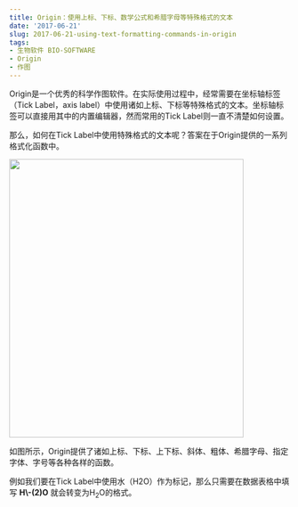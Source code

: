 ```yaml
---
title: Origin：使用上标、下标、数学公式和希腊字母等特殊格式的文本
date: '2017-06-21'
slug: 2017-06-21-using-text-formatting-commands-in-origin
tags:
- 生物软件 BIO-SOFTWARE
- Origin
- 作图
---
```



Origin是一个优秀的科学作图软件。在实际使用过程中，经常需要在坐标轴标签（Tick
Label，axis
label）中使用诸如上标、下标等特殊格式的文本。坐标轴标签可以直接用其中的内置编辑器，然而常用的Tick
Label则一直不清楚如何设置。

那么，如何在Tick
Label中使用特殊格式的文本呢？答案在于Origin提供的一系列格式化函数中。

<img src="https://cloudfs-spring.oss-cn-qingdao.aliyuncs.com/bio_spring_uploads/2017/06/origin-text-formatting-commands-421x500.jpg" class="alignnone size-medium wp-image-871" sizes="(max-width: 421px) 100vw, 421px" srcset="https://cloudfs-spring.oss-cn-qingdao.aliyuncs.com/bio_spring_uploads/2017/06/origin-text-formatting-commands-421x500.jpg 421w, https://cloudfs-spring.oss-cn-qingdao.aliyuncs.com/bio_spring_uploads/2017/06/origin-text-formatting-commands-768x913.jpg 768w, https://cloudfs-spring.oss-cn-qingdao.aliyuncs.com/bio_spring_uploads/2017/06/origin-text-formatting-commands-862x1024.jpg 862w, https://cloudfs-spring.oss-cn-qingdao.aliyuncs.com/bio_spring_uploads/2017/06/origin-text-formatting-commands.jpg 1072w" width="421" height="500" />

如图所示，Origin提供了诸如上标、下标、上下标、斜体、粗体、希腊字母、指定字体、字号等各种各样的函数。

例如我们要在Tick
Label中使用水（H2O）作为标记，那么只需要在数据表格中填写 **H\\-(2)O**
就会转变为H<sub>2</sub>O的格式。
